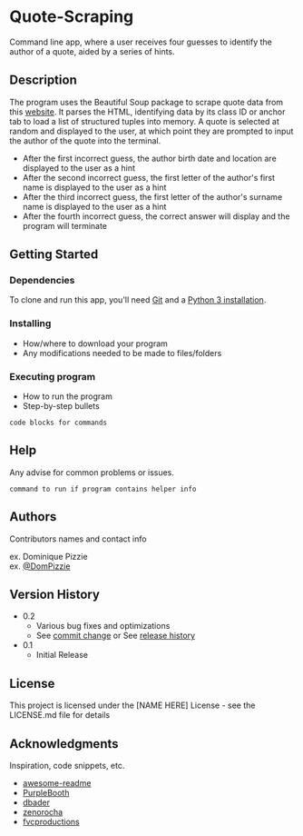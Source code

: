 # Quote-Scraping

Command line app, where a user receives four guesses to identify the author of a quote, aided by a series of hints.

## Description

The program uses the Beautiful Soup package to scrape quote data from this [website](http://quotes.toscrape.com/). It parses the HTML, identifying data by its class ID or anchor tab to load a list of structured tuples into memory. A quote is selected at random and displayed to the user, at which point they are prompted to input the author of the quote into the terminal.

- After the first incorrect guess, the author birth date and location are displayed to the user as a hint
- After the second incorrect guess, the first letter of the author's first name is displayed to the user as a hint
- After the third incorrect guess, the first letter of the author's surname name is displayed to the user as a hint
- After the fourth incorrect guess, the correct answer will display and the program will terminate

## Getting Started

### Dependencies

To clone and run this app, you'll need [Git](https://git-scm.com) and a [Python 3 installation](http://python.org/).

### Installing

* How/where to download your program
* Any modifications needed to be made to files/folders

### Executing program

* How to run the program
* Step-by-step bullets
```
code blocks for commands
```

## Help

Any advise for common problems or issues.
```
command to run if program contains helper info
```

## Authors

Contributors names and contact info

ex. Dominique Pizzie  
ex. [@DomPizzie](https://twitter.com/dompizzie)

## Version History

* 0.2
    * Various bug fixes and optimizations
    * See [commit change]() or See [release history]()
* 0.1
    * Initial Release

## License

This project is licensed under the [NAME HERE] License - see the LICENSE.md file for details

## Acknowledgments

Inspiration, code snippets, etc.
* [awesome-readme](https://github.com/matiassingers/awesome-readme)
* [PurpleBooth](https://gist.github.com/PurpleBooth/109311bb0361f32d87a2)
* [dbader](https://github.com/dbader/readme-template)
* [zenorocha](https://gist.github.com/zenorocha/4526327)
* [fvcproductions](https://gist.github.com/fvcproductions/1bfc2d4aecb01a834b46)
